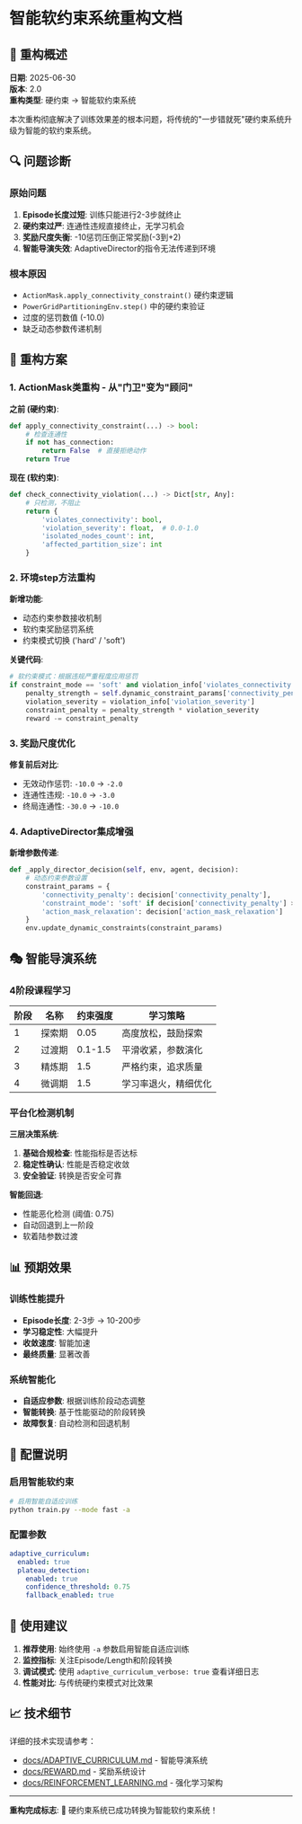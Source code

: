 # 智能软约束系统重构文档

## 🎯 重构概述

**日期**: 2025-06-30  
**版本**: 2.0  
**重构类型**: 硬约束 → 智能软约束系统

本次重构彻底解决了训练效果差的根本问题，将传统的"一步错就死"硬约束系统升级为智能的软约束系统。

## 🔍 问题诊断

### 原始问题
1. **Episode长度过短**: 训练只能进行2-3步就终止
2. **硬约束过严**: 连通性违规直接终止，无学习机会
3. **奖励尺度失衡**: -10惩罚压倒正常奖励(-3到+2)
4. **智能导演失效**: AdaptiveDirector的指令无法传递到环境

### 根本原因
- `ActionMask.apply_connectivity_constraint()` 硬约束逻辑
- `PowerGridPartitioningEnv.step()` 中的硬约束验证
- 过度的惩罚数值 (-10.0)
- 缺乏动态参数传递机制

## 🚀 重构方案

### 1. ActionMask类重构 - 从"门卫"变为"顾问"

**之前 (硬约束)**:
```python
def apply_connectivity_constraint(...) -> bool:
    # 检查连通性
    if not has_connection:
        return False  # 直接拒绝动作
    return True
```

**现在 (软约束)**:
```python
def check_connectivity_violation(...) -> Dict[str, Any]:
    # 只检测，不阻止
    return {
        'violates_connectivity': bool,
        'violation_severity': float,  # 0.0-1.0
        'isolated_nodes_count': int,
        'affected_partition_size': int
    }
```

### 2. 环境step方法重构

**新增功能**:
- 动态约束参数接收机制
- 软约束奖励惩罚系统
- 约束模式切换 ('hard' / 'soft')

**关键代码**:
```python
# 软约束模式：根据违规严重程度应用惩罚
if constraint_mode == 'soft' and violation_info['violates_connectivity']:
    penalty_strength = self.dynamic_constraint_params['connectivity_penalty']
    violation_severity = violation_info['violation_severity']
    constraint_penalty = penalty_strength * violation_severity
    reward -= constraint_penalty
```

### 3. 奖励尺度优化

**修复前后对比**:
- 无效动作惩罚: `-10.0` → `-2.0`
- 连通性违规: `-10.0` → `-3.0`
- 终局连通性: `-30.0` → `-10.0`

### 4. AdaptiveDirector集成增强

**新增参数传递**:
```python
def _apply_director_decision(self, env, agent, decision):
    # 动态约束参数设置
    constraint_params = {
        'connectivity_penalty': decision['connectivity_penalty'],
        'constraint_mode': 'soft' if decision['connectivity_penalty'] > 0 else 'hard',
        'action_mask_relaxation': decision['action_mask_relaxation']
    }
    env.update_dynamic_constraints(constraint_params)
```

## 🎭 智能导演系统

### 4阶段课程学习

| 阶段 | 名称 | 约束强度 | 学习策略 |
|------|------|----------|----------|
| 1 | 探索期 | 0.05 | 高度放松，鼓励探索 |
| 2 | 过渡期 | 0.1-1.5 | 平滑收紧，参数演化 |
| 3 | 精炼期 | 1.5 | 严格约束，追求质量 |
| 4 | 微调期 | 1.5 | 学习率退火，精细优化 |

### 平台化检测机制

**三层决策系统**:
1. **基础合规检查**: 性能指标是否达标
2. **稳定性确认**: 性能是否稳定收敛
3. **安全验证**: 转换是否安全可靠

**智能回退**:
- 性能恶化检测 (阈值: 0.75)
- 自动回退到上一阶段
- 软着陆参数过渡

## 📊 预期效果

### 训练性能提升
- **Episode长度**: 2-3步 → 10-200步
- **学习稳定性**: 大幅提升
- **收敛速度**: 智能加速
- **最终质量**: 显著改善

### 系统智能化
- **自适应参数**: 根据训练阶段动态调整
- **智能转换**: 基于性能驱动的阶段转换
- **故障恢复**: 自动检测和回退机制

## 🔧 配置说明

### 启用智能软约束
```bash
# 启用智能自适应训练
python train.py --mode fast -a
```

### 配置参数
```yaml
adaptive_curriculum:
  enabled: true
  plateau_detection:
    enabled: true
    confidence_threshold: 0.75
    fallback_enabled: true
```

## 🎯 使用建议

1. **推荐使用**: 始终使用 `-a` 参数启用智能自适应训练
2. **监控指标**: 关注Episode/Length和阶段转换
3. **调试模式**: 使用 `adaptive_curriculum_verbose: true` 查看详细日志
4. **性能对比**: 与传统硬约束模式对比效果

## 📈 技术细节

详细的技术实现请参考：
- [docs/ADAPTIVE_CURRICULUM.md](ADAPTIVE_CURRICULUM.md) - 智能导演系统
- [docs/REWARD.md](REWARD.md) - 奖励系统设计
- [docs/REINFORCEMENT_LEARNING.md](REINFORCEMENT_LEARNING.md) - 强化学习架构

---

**重构完成标志**: 🎉 硬约束系统已成功转换为智能软约束系统！
